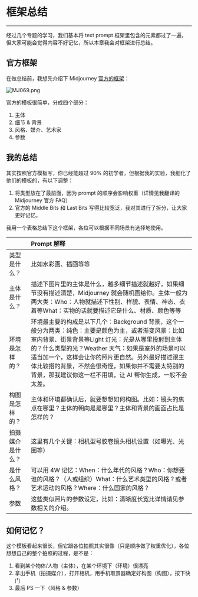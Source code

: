 # 框架总结
---
经过几个专题的学习，我们基本将 text prompt 框架里包含的元素都过了一遍，但大家可能会觉得内容不好记忆，所以本章我会对框架进行总结。

## 官方框架

在做总结前，我想先介绍下 Midjourney [官方的框架](https://docs.google.com/document/d/e/2PACX-1vRHOxyEb-ERGi-BdZM8Z_piEP54m4HwO0z8scjmEurEp2UZVA6rFxvyKd15elYVHUWfP1oSA4CQFwxr/pub?utm_source=docs.google.com&utm_medium=tutorial&utm_campaign=midjourney)：

![MJ069.png](https://cdn.jsdelivr.net/gh/misu198/Midjourney@main/guge/008f7ba6fd4d0a91713351261.png_q900)

官方的模板很简单，分成四个部分：

1. 主体
2. 细节 & 背景
3. 风格、媒介、艺术家
4. 参数

## 我的总结

其实按照官方模板写，你已经能超过 90% 的初学者，但根据我的实验，我细化了他们的模板的，有以下调整：

1. 将类型放在了最前面，因为 prompt 的顺序会影响权重（详情见我翻译的 Midjourney 官方 FAQ）
2. 官方的 Middle Bits 和 Last Bits 写得比较宽泛，我对其进行了拆分，让大家更好记忆。

我用一个表格总结下这个框架，各位可以根据不同场景有选择地使用。

|                  | **Prompt 解释**                                              |
| :--------------- | :----------------------------------------------------------- |
| 类型是什么？     | 比如水彩画、插画等等                                         |
| 主体是什么？     | 描述下图片里的主体是什么，越多细节描述就越好，如果细节没有描述清楚，Midjourney 就会随机画给你。主体一般为两大类：Who：人物就描述下性别、样貌、表情、神态、衣着等What：实物的话就要描述它是什么、材质、颜色等等 |
| 环境是怎样的？   | 环境最主要的构成是以下几个：Background 背景，这个一般分为两类：纯色：主要是颜色为主，或者渐变风景：比如室内背景、街景背景等Light 灯光：光是从哪里投射到主体的？什么类型的光？Weather 天气：如果是室外的场景可以适当加一个，这样会让你的照片更自然。另外最好描述跟主体比较搭的背景，不然会很奇怪，如果你并不需要太特别的背景，那我建议你这一栏不用填，让 AI 帮你生成，一般不会太差。 |
| 构图是怎样的？   | 主体和环境都确认后，就要想想如何构图。比如：镜头的焦点在哪里？主体的朝向是是哪里？主体和背景的画面占比是怎样的？ |
| 拍摄媒介是什么？ | 这里有几个关键：相机型号胶卷镜头相机设置（如曝光、光圈等）   |
| 是什么风格？     | 可以用 4W 记忆：When：什么年代的风格？Who：你想要谁的风格？（人或组织）What：什么艺术类型的风格？或者艺术运动的风格？Where：什么国家的风格？ |
| 参数             | 这些类似照片的参数设定，比如：清晰度长宽比详情请见参数相关的介绍。 |

## 如何记忆？

这个模板看起来很长，但它跟各位拍照其实很像（只是顺序做了权重优化），各位想想自己的整个拍照的过程，是不是：

1. 看到某个物体/人物（主体），在某个环境下（环境）很漂亮
2. 拿出手机（拍摄媒介），打开相机，用手机取景器确定好构图（构图），按下快门
3. 最后 PS 一下（风格 & 参数）